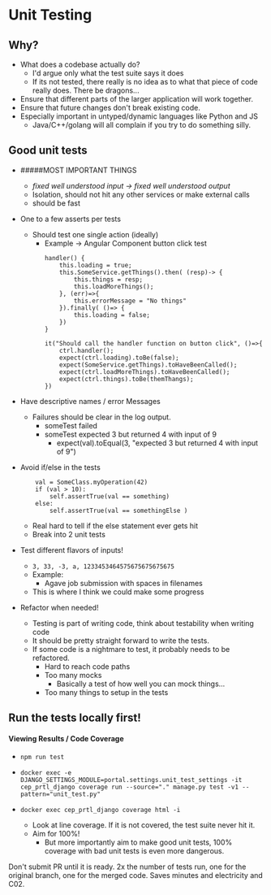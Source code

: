 # Unit Testing

## Why?
* What does a codebase actually do?
    * I'd argue only what the test suite says it does
    * If its not tested, there really is no idea as to what that piece of code really does. There be dragons...
* Ensure that different parts of the larger application will work together.
* Ensure that future changes don't break existing code.
* Especially important in untyped/dynamic languages like Python and JS
    * Java/C++/golang will all complain if you try to do something silly.

## Good unit tests
* #####MOST IMPORTANT THINGS
    * _fixed well understood input -> fixed well understood output_
    * Isolation, should not hit any other services or make external calls
    * should be fast
* One to a few asserts per tests
    * Should test one single action (ideally)
        - Example -> Angular Component button click test
            ```
            handler() {
                this.loading = true;
                this.SomeService.getThings().then( (resp)-> {
                    this.things = resp;
                    this.loadMoreThings();
                }, (err)=>{
                    this.errorMessage = "No things"
                }).finally( ()=> {
                    this.loading = false;
                })
            }

            it("Should call the handler function on button click", ()=>{
                ctrl.handler();
                expect(ctrl.loading).toBe(false);
                expect(SomeService.getThings).toHaveBeenCalled();
                expect(ctrl.loadMoreThings).toHaveBeenCalled();
                expect(ctrl.things).toBe(themThangs);
            })

            ```
* Have descriptive names / error Messages
    - Failures should be clear in the log output.
        * someTest failed
        * someTest expected 3 but returned 4 with input of 9
            * expect(val).toEqual(3, "expected 3 but returned 4 with input of 9")

* Avoid if/else in the tests
    ```
        val = SomeClass.myOperation(42)
        if (val > 10):
            self.assertTrue(val == something)
        else:
            self.assertTrue(val == somethingElse )
    ```
    * Real hard to tell if the else statement ever gets hit
    * Break into 2 unit tests

* Test different flavors of inputs!
    *  `3, 33, -3, a, 1233453464575675675675675`
    * Example:
        - Agave job submission with spaces in filenames
    * This is where I think we could make some progress

* Refactor when needed!
    * Testing is part of writing code, think about testability when writing code
    * It should be pretty straight forward to write the tests.
    * If some code is a nightmare to test, it probably needs to be refactored.
        * Hard to reach code paths
        * Too many mocks
            * Basically a test of how well you can mock things...
        * Too many things to setup in the tests

## Run the tests locally first!
#### Viewing Results / Code Coverage
* `npm run test`
* `docker exec -e DJANGO_SETTINGS_MODULE=portal.settings.unit_test_settings -it cep_prtl_django coverage run --source="." manage.py test -v1 --pattern="unit_test.py"`
* `docker exec cep_prtl_django coverage html -i`
 
    * Look at line coverage. If it is not covered, the test suite never hit it.
    * Aim for 100%!
        * But more importantly aim to make good unit tests, 100% coverage with bad unit tests is even more dangerous.


Don't submit PR until it is ready. 2x the number of tests run, one for the original branch, one for the merged code. Saves minutes and electricity and C02.
